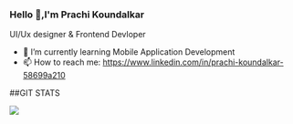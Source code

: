 ### Hello 👋,I'm Prachi Koundalkar

UI/Ux designer & Frontend Devloper


- 🌱 I’m currently learning Mobile Application Development
- 📫 How to reach me: https://www.linkedin.com/in/prachi-koundalkar-58699a210



##GIT STATS

<img src="https://github-readme-stats.vercel.app/api?username=Prachi-creater&&show_icons=true&title_color=ffffff&text_color=daf7dc&bg_color=151515&icon_color=bb2acf">
